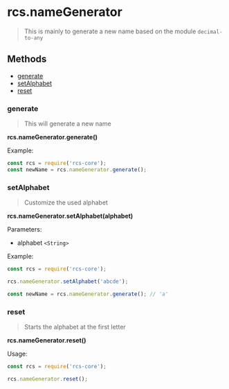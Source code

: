 # rcs.nameGenerator

> This is mainly to generate a new name based on the module `decimal-to-any`

## Methods
- [generate](#generate)
- [setAlphabet](#setalphabet)
- [reset](#reset)

### generate

> This will generate a new name

**rcs.nameGenerator.generate()**

Example:

```js
const rcs = require('rcs-core');
const newName = rcs.nameGenerator.generate();
```

### setAlphabet

> Customize the used alphabet

**rcs.nameGenerator.setAlphabet(alphabet)**

Parameters:
- alphabet `<String>`

Example:

```js
const rcs = require('rcs-core');

rcs.nameGenerator.setAlphabet('abcde');

const newName = rcs.nameGenerator.generate(); // 'a'
```

### reset

> Starts the alphabet at the first letter

**rcs.nameGenerator.reset()**

Usage:

```js
const rcs = require('rcs-core');

rcs.nameGenerator.reset();
```
